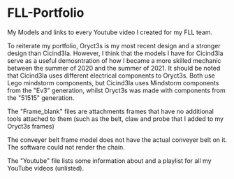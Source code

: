 # FLL-Portfolio
My Models and links to every Youtube video I created for my FLL team.

To reiterate my portfolio, Oryct3s is my most recent design and a stronger design than Cicind3la. However, I think that the models I have for Cicind3la serve as a useful demosntration of how I became a more skilled mechanic between the summer of 2020 and the summer of 2021. It should be noted that Cicind3la uses different electrical components to Oryct3s. Both use Lego mindstorm components, but Cicind3la uses Mindstorm components from the "Ev3" generation, whilst Oryct3s was made with components from the "51515" generation.

The "Frame_blank" files are attachments frames that have no additional tools attached to them (such as the belt, claw and probe that I added to my Oryct3s frames)

The conveyer belt frame model does not have the actual conveyer belt on it. The software could not render the chain.

The "Youtube" file lists some information about and a playlist for all my YouTube videos (unlisted).
